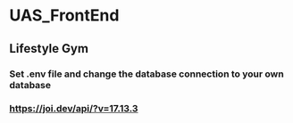 # UAS_FrontEnd

## Lifestyle Gym

### Set .env file and change the database connection to your own database

### https://joi.dev/api/?v=17.13.3

